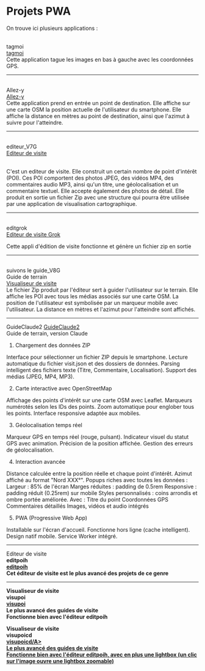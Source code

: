 <H1>Projets PWA</H1>

On trouve ici plusieurs applications :

<BR>tagmoi<BR>
<A href="https://bernardhoyez.github.io/PWA/tagmoi/">tagmoi</A>
<BR>Cette application tague les images en bas à gauche avec les coordonnées GPS.
________________________________________________

<BR>Allez-y<BR>
<A href="https://bernardhoyez.github.io/PWA/Allez-y/">Allez-y</A>
<BR>Cette application prend en entrée un point de destination. 
Elle affiche sur une carte OSM la position actuelle de l'utilisateur du smartphone.
Elle affiche la distance en mètres au point de destination,
ainsi que l'azimut à suivre pour l'atteindre.
_________________________________________________

<BR>editeur_V7G<BR>
<A href="https://bernardhoyez.github.io/PWA/editeur_V7G">Editeur de visite</A>

<BR>C'est un editeur de visite. 
Elle construit un certain nombre de point d'intérêt (POI).
Ces POI comportent des photos JPEG, des vidéos MP4, des commentaires audio MP3,
ainsi qu'un titre, une géolocalisation et un commentaire textuel.
Elle accepte également des photos de détail.
Elle produit en sortie un fichier Zip avec une structure qui pourra être utilisée
par une application de visualisation cartographique.
__________________________________________________
<BR>
editgrok<BR>
 <A href="https://bernardhoyez.github.io/PWA/editgrok">Editeur de visite Grok</A>
<P></P>
Cette appli d'édition de visite fonctionne et génère un fichier zip en sortie
<HR>


<BR>suivons le guide_V8G<BR>
Guide de terrain<BR>
<A href="https://bernardhoyez.github.io/PWA/suivons le guide_V8G">Visualiseur de visite</A>
<BR>
Le fichier Zip produit par l'éditeur sert à guider l'utilisateur sur le terrain. 
Elle affiche les POI avec tous les médias associés sur une carte OSM.
La position de l'utilisateur est symbolisée par un marqueur mobile avec l'utilisateur.
La distance en mètres et l'azimut pour l'atteindre sont affichés.<P>
________________________________________
GuideClaude2
<A HREF="https://bernardhoyez.github.io/PWA/GuideClaude2/">GuideClaude2</A>
<BR>
Guide de terrain, version Claude<BR>
1. Chargement des données ZIP

Interface pour sélectionner un fichier ZIP depuis le smartphone.
Lecture automatique du fichier visit.json et des dossiers de données.
Parsing intelligent des fichiers texte (Titre, Commentaire, Localisation).
Support des médias (JPEG, MP4, MP3).

2. Carte interactive avec OpenStreetMap

Affichage des points d'intérêt sur une carte OSM avec Leaflet.
Marqueurs numérotés selon les IDs des points.
Zoom automatique pour englober tous les points.
Interface responsive adaptée aux mobiles.

3. Géolocalisation temps réel

Marqueur GPS en temps réel (rouge, pulsant).
Indicateur visuel du statut GPS avec animation.
Précision de la position affichée.
Gestion des erreurs de géolocalisation.

4. Interaction avancée

Distance calculée entre la position réelle et chaque point d'intérêt.
Azimut affiché au format "Nord XXX°".
Popups riches avec toutes les données :
Largeur : 85% de l'écran
Marges réduites : padding de 0.5rem 
Responsive : padding  réduit (0.25rem) sur mobile
Styles personnalisés : coins arrondis et ombre portée améliorée.
Avec :
Titre du point
Coordonnées GPS
Commentaires détaillés
Images, vidéos et audio intégrés

5. PWA (Progressive Web App)

Installable sur l'écran d'accueil.
Fonctionne hors ligne (cache intelligent).
Design natif mobile.
Service Worker intégré.

<HR>

Editeur de visite<BR>
<B>editpoih<B><BR>
<A HREF="https://bernardhoyez.github.io/PWA/editpoih/">editpoih</A>
<BR>Cet éditeur de visite est le plus avancé des projets de ce genre
<HR>
Visualiseur de visite<BR>
<B>visupoi</B><BR>
<A HREF="https://bernardhoyez.github.io/PWA/visupoi/">visupoi</A>
<BR>Le plus avancé des guides de visite
<BR>Fonctionne bien avec l'éditeur editpoih

Visualiseur de visite<BR>
<B>visupoicd</B><BR>
<A HREF="https://bernardhoyez.github.io/PWA/visupoicd/">visupoicd/A>
<BR>Le plus avancé des guides de visite
<BR>Fonctionne bien avec l'éditeur editpoih, avec en plus une lightbox (un clic sur l'image ouvre une lightbox zoomable)
